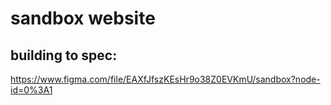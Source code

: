 # sandbox website

## building to spec:

https://www.figma.com/file/EAXfJfszKEsHr9o38Z0EVKmU/sandbox?node-id=0%3A1